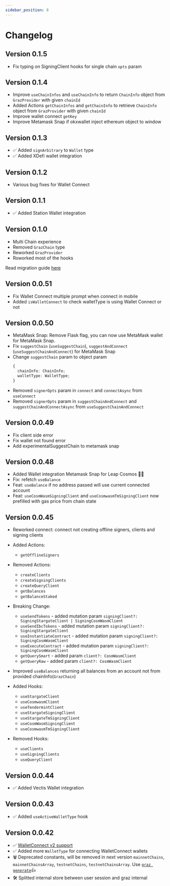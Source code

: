 ```yaml
---
sidebar_position: 8
---
```


# Changelog

## Version 0.1.5

- Fix typing on SigningClient hooks for single chain `opts` param

## Version 0.1.4

- Improve `useChainInfos` and `useChainInfo` to return `ChainInfo` object from `GrazProvider` with given `chainId`
- Added Actions `getChainInfos` and `getChainInfo` to retrieve `ChainInfo` object from `GrazProvider` with given `chainId`
- Improve wallet connect `getKey`
- Improve Metamask Snap if okxwallet inject ethereum object to window

## Version 0.1.3

- ✅ Added `signArbitrary` to `Wallet` type
- ✅ Added XDefi wallet integration

## Version 0.1.2

- Various bug fixes for Wallet Connect

## Version 0.1.1

- ✅ Added Station Wallet integration

## Version 0.1.0

- Multi Chain experience
- Removed `GrazChain` type
- Reworked `GrazProvider`
- Roworked most of the hooks

Read migration guide [here](./migration-guide/#010-breaking-changes)

## Version 0.0.51

- Fix Wallet Connect multiple prompt when connect in mobile
- Added `isWalletConnect` to check walletType is using Wallet Connect or not

## Version 0.0.50

- MetaMask Snap: Remove Flask flag, you can now use MetaMask wallet for MetaMask Snap.
- Fix `suggestChain` (`useSuggestChain`), `suggestAndConnect` (`useSuggestChainAndConnect`) for MetaMask Snap
- Change `suggestChain` param to object param
  ```ts
  {
    chainInfo: ChainInfo;
    walletType: WalletType;
  }
  ```
- Removed `signerOpts` param in `connect` and `connectAsync` from `useConnect`
- Removed `signerOpts` param in `suggestChainAndConnect` and `suggestChainAndConnectAsync` from `useSuggestChainAndConnect`

## Version 0.0.49

- Fix client side error
- Fix wallet not found error
- Add experimentalSuggestChain to metamask snap

## Version 0.0.48

- Added Wallet integration Metamask Snap for Leap Cosmos 🐺🐸
- Fix: refetch `useBalance`
- Feat: `useBalance` if no address passed will use current connected account
- Feat: `useCosmWasmSigningClient` and `useCosmwasmTmSigningClient` now prefilled with gas price from chain state

## Version 0.0.45

- Reworked connect: connect not creating offline signers, clients and signing clients

- Added Actions:

  - `getOfflineSigners`

- Removed Actions:

  - `createClients`
  - `createSigningClients`
  - `createQueryClient`
  - `getBalances`
  - `getBalanceStaked`

- Breaking Change:

  - `useSendTokens` - added mutation param `signingClient?: SigningStargateClient | SigningCosmWasmClient`
  - `useSendIbcTokens` - added mutation param `signingClient?: SigningStargateClient`
  - `useInstantiateContract` - added mutation param `signingClient?: SigningCosmWasmClient`
  - `useExecuteContract` - added mutation param `signingClient?: SigningCosmWasmClient`
  - `getQuerySmart` - added param `client?: CosmWasmClient`
  - `getQueryRaw` - added param `client?: CosmWasmClient`

- Improved `useBalances` returning all balances from an account not from provided chainInfo(`GrazChain`)

- Added Hooks:

  - `useStargateClient`
  - `useCosmwasmClient`
  - `useTendermintClient`
  - `useStargateSigningClient`
  - `useStargateTmSigningClient`
  - `useCosmWasmSigningClient`
  - `useCosmwasmTmSigningClient`

- Removed Hooks:
  - `useClients`
  - `useSigningClients`
  - `useQueryClient`

## Version 0.0.44

- ✅ Added Vectis Wallet integration

## Version 0.0.43

- ✅ Added `useActiveWalletType` hook

## Version 0.0.42

- ✅ [WalletConnect v2 support](./wallet-connect.md)
- ✅ Added more `WalletType` for connecting WalletConnect wallets
- 🗑️ Deprecated constants, will be removed in next version `mainnetChains`, `mainnetChainsArray`, `testnetChains`, `testnetChainsArray`. Use [`graz generate`](./generate-chain-info.md)👍
- 🛠️ Splitted internal store between user session and graz internal
